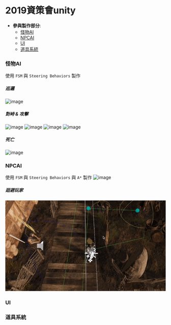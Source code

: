 # 2019資策會unity
* **參與製作部分**:
  * [怪物AI](#怪物AI)
  * [NPCAI](#NPCAI)
  * [UI](#UI)
  * [道具系統](#道具系統)


### 怪物AI 
使用 `FSM`  與  `Steering Behaviors` 製作

##### 巡邏
![image](https://github.com/navy0019/2019-unity/blob/master/gif/wonder.gif)


##### 對峙 & 攻擊
![image](https://github.com/navy0019/2019-unity/blob/master/gif/atk01.gif)
![image](https://github.com/navy0019/2019-unity/blob/master/gif/atk04.gif)
![image](https://github.com/navy0019/2019-unity/blob/master/gif/atk03.gif)
![image](https://github.com/navy0019/2019-unity/blob/master/gif/atk02.gif)


##### 死亡
![image](https://github.com/navy0019/2019-unity/blob/master/gif/dead.gif)

### NPCAI
使用 `FSM`  與  `Steering Behaviors` 與  `A*` 製作
![image](https://github.com/navy0019/2019-unity/blob/master/gif/npcWalk.gif)

##### 迴避玩家
![image](https://github.com/navy0019/2019-unity/blob/master/gif/npcAvoid.gif)

### UI


### 道具系統
